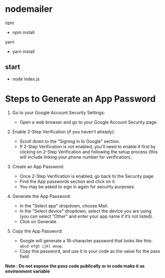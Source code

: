 # nodemailer

npm

- npm install

yarn

- yarn install

## start

- node index.js

# Steps to Generate an App Password

1. Go to your Google Account Security Settings:

   - Open a web browser and go to your Google Account Security page.

2. Enable 2-Step Verification (if you haven’t already):

   - Scroll down to the "Signing in to Google" section.
   - If 2-Step Verification is not enabled, you'll need to enable it first by clicking on 2-Step Verification and following the setup process (this will include linking your phone number for verification).

3. Create an App Password:

   - Once 2-Step Verification is enabled, go back to the Security page.
   - Find the App passwords section and click on it.
   - You may be asked to sign in again for security purposes.

4. Generate the App Password:

   - In the "Select app" dropdown, choose Mail.
   - In the "Select device" dropdown, select the device you are using (you can select "Other" and enter your app name if it’s not listed).
   - Click on Generate.

5. Copy the App Password:

   - Google will generate a 16-character password that looks like this: `abcd efgh ijkl mnop`.
   - Copy this password, and use it in your code as the value for the pass field

<b> Note : Do not expose the pass code publically or in code make it as environment variable </b>
